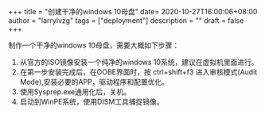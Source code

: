 +++
title = "创建干净的windows 10母盘"
date= 2020-10-27T16:00:06+08:00
author = "larrylvzg"
tags = ["deployment"]
description = ""
draft = false
+++

制作一个干净的windows 10母盘，需要大概如下步骤：
1. 从官方的ISO镜像安装一个纯净的windows 10系统，建议在虚拟机里面进行。
2. 在第一步安装完成后，在OOBE界面时，按 ctrl+shift+f3 进入审核模式(Audit Mode),安装必要的APP，驱动程序和配置优化。
3. 使用Sysprep.exe通用化后，关机。
4. 启动到WinPE系统，使用DISM工具捕捉镜像。

